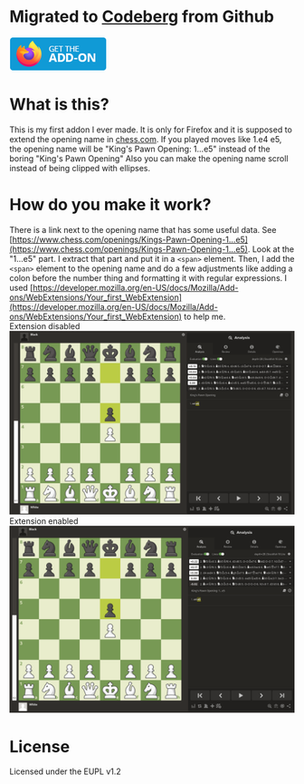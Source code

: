 # Migrated to [Codeberg](https://codeberg.org/horsey_guy/chess.com-opening-name-improver) from Github

[![Firefox Add-ons](/static/firefox-addon-badge.png)](https://addons.mozilla.org/firefox/addon/opening-name-extender)
# What is this?
This is my first addon I ever made. It is only for Firefox and it is supposed to extend the opening name in [chess.com](chess.com). If you played moves like 1.e4 e5, the opening name will be "King's Pawn Opening: 1...e5" instead of the boring "King's Pawn Opening" Also you can make the opening name scroll instead of being clipped with ellipses.
# How do you make it work?
There is a link next to the opening name that has some useful data. See [https://www.chess.com/openings/Kings-Pawn-Opening-1...e5](https://www.chess.com/openings/Kings-Pawn-Opening-1...e5). Look at the "1...e5" part. I extract that part and put it in a `<span>` element. Then, I add the `<span>` element to the opening name and do a few adjustments like adding a colon before the number thing and formatting it with regular expressions. I used [https://developer.mozilla.org/en-US/docs/Mozilla/Add-ons/WebExtensions/Your_first_WebExtension](https://developer.mozilla.org/en-US/docs/Mozilla/Add-ons/WebExtensions/Your_first_WebExtension) to help me.   
Extension disabled   
![Opening name without number thing to the right](/static/chess_opening_1.png)
Extension enabled   
![Opening name with number thing to the right](/static/chess_opening_2.png)

# License
Licensed under the EUPL v1.2